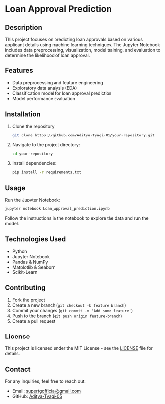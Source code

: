 # Loan Approval Prediction

## Description
This project focuses on predicting loan approvals based on various applicant details using machine learning techniques. The Jupyter Notebook includes data preprocessing, visualization, model training, and evaluation to determine the likelihood of loan approval.

## Features
- Data preprocessing and feature engineering
- Exploratory data analysis (EDA)
- Classification model for loan approval prediction
- Model performance evaluation

## Installation
1. Clone the repository:
   ```bash
   git clone https://github.com/Aditya-Tyagi-05/your-repository.git
   ```
2. Navigate to the project directory:
   ```bash
   cd your-repository
   ```
3. Install dependencies:
   ```bash
   pip install -r requirements.txt
   ```

## Usage
Run the Jupyter Notebook:
```bash
jupyter notebook Loan_Approval_prediction.ipynb
```
Follow the instructions in the notebook to explore the data and run the model.

## Technologies Used
- Python
- Jupyter Notebook
- Pandas & NumPy
- Matplotlib & Seaborn
- Scikit-Learn

## Contributing
1. Fork the project
2. Create a new branch (`git checkout -b feature-branch`)
3. Commit your changes (`git commit -m 'Add some feature'`)
4. Push to the branch (`git push origin feature-branch`)
5. Create a pull request

## License
This project is licensed under the MIT License - see the [LICENSE](LICENSE) file for details.

## Contact
For any inquiries, feel free to reach out:
- Email: supertgofficial@gmail.com
- GitHub: [Aditya-Tyagi-05](https://github.com/Aditya-Tyagi-05)

